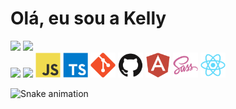<h1>Olá, eu sou a Kelly</h1>
<div>
  <a href="https://github.com/kellycsantos"></a>
  <img height="180em"  src="https://github-readme-stats.vercel.app/api?username=kellycsantos&show_icons=true&theme=dracula&include_all_commits=true&count_private=true">
  <img height="180em"  src="https://github-readme-stats.vercel.app/api/top-langs/?username=kellycsantos&layout=compact&langs_count=16&theme=dracula">
 </div>   
  
  <div>
    <img src="https://www.svgrepo.com/show/349402/html5.svg" width="40px" />
    <img src="https://www.svgrepo.com/show/349330/css3.svg" width="40px"/>
    <img src="https://raw.githubusercontent.com/devicons/devicon/2ae2a900d2f041da66e950e4d48052658d850630/icons/javascript/javascript-original.svg" width="40px">
    <img src="https://raw.githubusercontent.com/devicons/devicon/2ae2a900d2f041da66e950e4d48052658d850630/icons/typescript/typescript-plain.svg" width="40px" >
    <img src="https://raw.githubusercontent.com/devicons/devicon/2ae2a900d2f041da66e950e4d48052658d850630/icons/git/git-original.svg" width="40px" >  
    <img src="https://raw.githubusercontent.com/devicons/devicon/2ae2a900d2f041da66e950e4d48052658d850630/icons/github/github-original.svg" width="40px">
    <img src="https://raw.githubusercontent.com/devicons/devicon/2ae2a900d2f041da66e950e4d48052658d850630/icons/angularjs/angularjs-plain.svg" width="40px" >
    <img src="https://raw.githubusercontent.com/devicons/devicon/2ae2a900d2f041da66e950e4d48052658d850630/icons/sass/sass-original.svg" width="40px" >
    <img src="https://raw.githubusercontent.com/devicons/devicon/2ae2a900d2f041da66e950e4d48052658d850630/icons/react/react-original.svg" width="40px" >
  </div>
   
  ![Snake animation](https://github.com/kellycsantos/kellycsantos/blob/output/github-contribution-grid-snake.svg)
